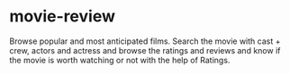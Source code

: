 # movie-review

Browse popular and most anticipated films. 
Search the movie with cast + crew, actors and actress and browse the ratings and reviews and know if the movie is worth watching or not with the help of Ratings.
